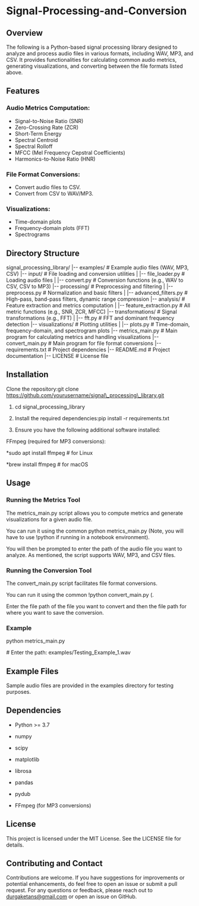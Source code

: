 # Signal-Processing-and-Conversion

## Overview
The following is a Python-based signal processing library designed to analyze and process audio files in various formats, including WAV, MP3, and CSV. It provides functionalities for calculating common audio metrics, generating visualizations, and converting between the file formats listed above.

## Features
### Audio Metrics Computation:
- Signal-to-Noise Ratio (SNR)
- Zero-Crossing Rate (ZCR)
- Short-Term Energy
- Spectral Centroid
- Spectral Rolloff
- MFCC (Mel Frequency Cepstral Coefficients)
- Harmonics-to-Noise Ratio (HNR)

### File Format Conversions:
- Convert audio files to CSV.
- Convert from CSV to WAV/MP3.

### Visualizations:
- Time-domain plots
- Frequency-domain plots (FFT)
- Spectrograms

## Directory Structure
signal_processing_library/
|-- examples/                 # Example audio files (WAV, MP3, CSV)
|-- input/                        # File loading and conversion utilities
|   |-- file_loader.py        # Loading audio files
|   |-- convert.py            # Conversion functions (e.g., WAV to CSV, CSV to MP3)
|-- processing/               # Preprocessing and filtering
|   |-- preprocess.py         # Normalization and basic filters
|   |-- advanced_filters.py   # High-pass, band-pass filters, dynamic range compression
|-- analysis/                 # Feature extraction and metrics computation
|   |-- feature_extraction.py # All metric functions (e.g., SNR, ZCR, MFCC)
|-- transformations/          # Signal transformations (e.g., FFT)
|   |-- fft.py                # FFT and dominant frequency detection
|-- visualizations/           # Plotting utilities
|   |-- plots.py              # Time-domain, frequency-domain, and spectrogram plots
|-- metrics_main.py           # Main program for calculating metrics and handling visualizations
|-- convert_main.py           # Main program for file format conversions
|-- requirements.txt          # Project dependencies
|-- README.md                 # Project documentation
|-- LICENSE                   # License file

## Installation

Clone the repository:git clone https://github.com/yourusername/signal\_processing\_library.git

1.  cd signal\_processing\_library
    
2.  Install the required dependencies:pip install -r requirements.txt
    
3.  Ensure you have the following additional software installed:
    

FFmpeg (required for MP3 conversions):

\*sudo apt install ffmpeg # for Linux

\*brew install ffmpeg # for macOS

## Usage

### Running the Metrics Tool

The metrics\_main.py script allows you to compute metrics and generate visualizations for a given audio file.

You can run it using the common python metrics\_main.py (Note, you will have to use !python if running in a notebook environment).

You will then be prompted to enter the path of the audio file you want to analyze. As mentioned, the script supports WAV, MP3, and CSV files.

### Running the Conversion Tool

The convert\_main.py script facilitates file format conversions.

You can run it using the common !python convert\_main.py (.

Enter the file path of the file you want to convert and then the file path for where you want to save the conversion.

### Example

python metrics\_main.py

\# Enter the path: examples/Testing\_Example\_1.wav

## Example Files 
Sample audio files are provided in the examples directory for testing purposes.

## Dependencies
-   Python >= 3.7
    
-   numpy
    
-   scipy
    
-   matplotlib
    
-   librosa
    
-   pandas
    
-   pydub
    
-   FFmpeg (for MP3 conversions)
    

## License
This project is licensed under the MIT License. See the LICENSE file for details.

## Contributing and Contact
Contributions are welcome. If you have suggestions for improvements or potential enhancements, do feel free to open an issue or submit a pull request. For any questions or feedback, please reach out to durgaketans@gmail.com or open an issue on GitHub.

